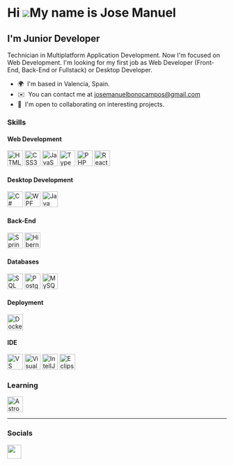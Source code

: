 Hi ![](https://user-images.githubusercontent.com/18350557/176309783-0785949b-9127-417c-8b55-ab5a4333674e.gif)My name is Jose Manuel
===================================================================================================================================

I'm Junior Developer
----------------

Technician in Multiplatform Application Development. Now I'm focused on Web Development. I'm looking for my first job as Web Developer (Front-End, Back-End or Fullstack) or Desktop Developer.

*   🌍  I'm based in Valencia, Spain.
*   ✉️  You can contact me at [josemanuelbonocampos@gmail.com](mailto:josemanuelbonocampos@gmail.com)
*   🤝  I'm open to collaborating on interesting projects.
  
  ### Skills 
  #### Web Development
  
<p align="left">
<a href="https://developer.mozilla.org/en-US/docs/Glossary/HTML5" target="_blank" rel="noreferrer"><img src="https://raw.githubusercontent.com/danielcranney/readme-generator/main/public/icons/skills/html5-colored.svg" width="36" height="36" alt="HTML5" /></a>
<a href="https://www.w3.org/TR/CSS/#css" target="_blank" rel="noreferrer"><img src="https://raw.githubusercontent.com/danielcranney/readme-generator/main/public/icons/skills/css3-colored.svg" width="36" height="36" alt="CSS3" /></a>
<a href="https://developer.mozilla.org/en-US/docs/Web/JavaScript" target="_blank" rel="noreferrer"><img src="https://raw.githubusercontent.com/danielcranney/readme-generator/main/public/icons/skills/javascript-colored.svg" width="36" height="36" alt="JavaScript" /></a>
<a href="https://www.typescriptlang.org/" target="_blank" rel="noreferrer"><img src="https://raw.githubusercontent.com/danielcranney/readme-generator/main/public/icons/skills/typescript-colored.svg" width="36" height="36" alt="TypeScript" /></a>
<a href="https://www.php.net/" target="_blank" rel="noreferrer"><img src="https://raw.githubusercontent.com/danielcranney/readme-generator/main/public/icons/skills/php-colored.svg" width="36" height="36" alt="PHP" /></a>
<a href="https://reactjs.org/" target="_blank" rel="noreferrer"><img src="https://raw.githubusercontent.com/danielcranney/readme-generator/main/public/icons/skills/react-colored.svg" width="36" height="36" alt="React" /></a>


#### Desktop Development
<p align="left">
<a href="https://docs.microsoft.com/en-us/dotnet/csharp/" target="_blank" rel="noreferrer"><img src="https://raw.githubusercontent.com/danielcranney/readme-generator/main/public/icons/skills/csharp-colored.svg" width="36" height="36" alt="C#" /></a>
<a href="https://learn.microsoft.com/es-es/dotnet/desktop/wpf/overview/?view=netdesktop-8.0" target="_blank" rel="noreferrer"><img src="https://eternitech.com/wp-content/uploads/2023/01/WPF-logo.png" width="36" height="36" alt="WPF" /></a>
<a href="https://www.oracle.com/java/" target="_blank" rel="noreferrer"><img src="https://raw.githubusercontent.com/danielcranney/readme-generator/main/public/icons/skills/java-colored.svg" width="36" height="36" alt="Java" /></a>

#### Back-End
<p align="left">
<a href="https://spring.io" target="_blank" rel="noreferrer"><img src="https://blogger.googleusercontent.com/img/b/R29vZ2xl/AVvXsEi6lpWFlnOK4NSWu4gm69Ms69304P-WG8K-Gbc3SULeRhm9_hs9sULXEn03uT7NwW64vnVUugS91bWJDQraZUo-ZiIChbCLvHOraQQ_aaXpbLMM2bkQG5c26MG_atQPy58NvLkz9TcFNl4/s1600/photo.jpg" width="36" height="36" alt="Spring" /></a>
<a href="https://hibernate.org" target="_blank" rel="noreferrer"><img src="https://pbs.twimg.com/profile_images/914842431748739072/66NFe2g3_400x400.jpg" width="36" height="36" alt="Hibernate" /></a>

#### Databases
<p align="left">
<a href="https://learn.microsoft.com/es-es/sql/sql-server/what-s-new-in-sql-server-2022?view=sql-server-ver16" target="_blank" rel="noreferrer"><img src="https://miro.medium.com/v2/1*-hkzF9m5828c-UIaSQNUug.jpeg" width="36" height="36" alt="SQL Server Management" /></a>
<a href="https://www.postgresql.org/" target="_blank" rel="noreferrer"><img src="https://raw.githubusercontent.com/danielcranney/readme-generator/main/public/icons/skills/postgresql-colored.svg" width="36" height="36" alt="PostgreSQL" /></a>
<a href="https://www.mysql.com/" target="_blank" rel="noreferrer"><img src="https://raw.githubusercontent.com/danielcranney/readme-generator/main/public/icons/skills/mysql-colored.svg" width="36" height="36" alt="MySQL" /></a>
  
#### Deployment
<p align="left">
<a href="https://www.docker.com/" target="_blank" rel="noreferrer"><img src="https://raw.githubusercontent.com/danielcranney/readme-generator/main/public/icons/skills/docker-colored.svg" width="36" height="36" alt="Docker" /></a>

#### IDE
<p align="left">
<a href="https://code.visualstudio.com/" target="_blank" rel="noreferrer"><img src="https://raw.githubusercontent.com/danielcranney/readme-generator/main/public/icons/skills/visualstudiocode.svg" width="36" height="36" alt="VS Code" /></a>
<a href="https://visualstudio.microsoft.com/es/vs/community/" target="_blank" rel="noreferrer"><img src="https://visualstudio.microsoft.com/wp-content/uploads/2022/05/vsmac-2022-icon.png" width="36" height="36" alt="Visual Studio" /></a>
<a href="https://www.jetbrains.com/es-es/idea/" target="_blank" rel="noreferrer"><img src="https://upload.wikimedia.org/wikipedia/commons/thumb/9/9c/IntelliJ_IDEA_Icon.svg/1024px-IntelliJ_IDEA_Icon.svg.png" width="36" height="36" alt="IntelIJ" /></a>
<a href="https://eclipseide.org" target="_blank" rel="noreferrer"><img src="https://www.eclipse.org/downloads/assets/public/images/logo-eclipse.png" width="36" height="36" alt="Eclipse" /></a>

### Learning
<p align="left">
<a href="https://astro.build" target="_blank" rel="noreferrer"><img src="https://astro.build/assets/press/astro-icon-light-gradient.png" width="36" height="36" alt="Astro" /></a>
  
----------------

### Socials            
<a href="https://www.linkedin.com/in/jose-manuel-bono-campos-b9136726b/" target="_blank" rel="noreferrer">
<picture>
<source media="(prefers-color-scheme: dark)" srcset="https://raw.githubusercontent.com/danielcranney/readme-generator/main/public/icons/socials/linkedin-dark.svg" />
<source media="(prefers-color-scheme: light)" srcset="https://raw.githubusercontent.com/danielcranney/readme-generator/main/public/icons/socials/linkedin.svg" />
<img src="https://raw.githubusercontent.com/danielcranney/readme-generator/main/public/icons/socials/linkedin.svg" width="32" height="32" />
</picture>
</a></p>


